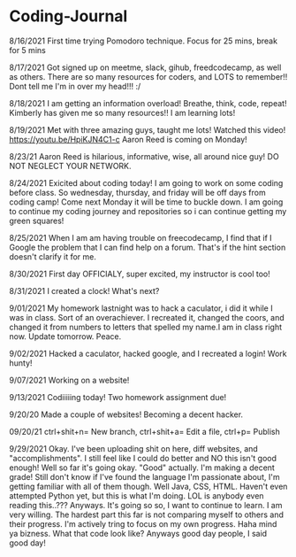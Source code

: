 # Coding-Journal

8/16/2021
First time trying Pomodoro technique. Focus for 25 mins, break for 5 mins

8/17/2021
Got signed up on meetme, slack, gihub, freedcodecamp, as well as others. There are so many resources for coders, and LOTS to remember!! Dont tell me I'm in over my head!!! :/

8/18/2021 I am getting an information overload! Breathe, think, code, repeat! Kimberly has given me so many resources!! I am learning lots!

8/19/2021 Met with three amazing guys, taught me lots!
Watched this video! https://youtu.be/HpiKJN4C1-c Aaron Reed is coming on Monday!

8/23/21 Aaron Reed is hilarious, informative, wise, all around nice guy! DO NOT NEGLECT YOUR NETWORK.

8/24/2021 Exicited about coding today! I am going to work on some coding before class. So wednesday, thursday, and friday will be off days from coding camp! Come next Monday it will be time to buckle down. I am going to continue my coding journey and repositories so i can continue getting my green squares!

8/25/2021 When I am am having trouble on freecodecamp, I find that if I Google the problem that I can find help on a forum. That's if the hint section doesn't clarify it for me.

8/30/2021 First day OFFICIALY, super excited, my instructor is cool too! 

8/31/2021 I created a clock! What's next?

9/01/2021 My homework lastnight was to hack a caculator, i did it while I was in class. Sort of an overachiever. I recreated it, changed the coors, and changed it from numbers to letters that spelled my name.I am in class right now. Update tomorrow. Peace. 

9/02/2021 Hacked a caculator, hacked google, and I recreated a login! Work hunty!

9/07/2021 Working on a website! 

9/13/2021 Codiiiiing today! Two homework assignment due!

9/20/20 Made a couple of websites! Becoming a decent hacker.

09/20/21 ctrl+shit+n= New branch, ctrl+shit+a= Edit a file, ctrl+p= Publish

9/29/2021 Okay. I've been uploading shit on here, diff websites, and "accomplishments". I still feel like I could do better and NO this isn't good enough! Well so far it's going okay. "Good" actually. I'm making a decent grade! Still don't know if I've found the language I'm passionate about, I'm getting familiar with all of them though. Well Java, CSS, HTML. Haven't even attempted Python yet, but this is what I'm doing. LOL is anybody even reading this..??? Anyways. It's going so so, I want to continue to learn. I am very willing. The hardest part this far is not comparing myself to others and their progress. I'm actively tring to focus on my own progress. Haha mind ya bizness. What that code look like? Anyways good day people, I said good day! 

